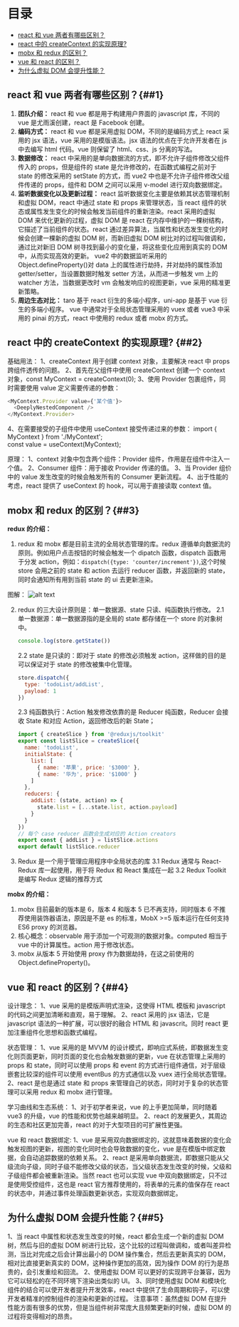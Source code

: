 # 目录

- [react 和 vue 两者有哪些区别？](##1)
- [react 中的 createContext 的实现原理?](##2)
- [mobx 和 redux 的区别？](##3)
- [vue 和 react 的区别？](##4)
- [为什么虚拟 DOM 会提升性能？](##5)

## react 和 vue 两者有哪些区别？{##1}

1. **团队介绍：** react 和 vue 都是用于构建用户界面的 javascript 库，不同的 vue 是尤雨溪创建，react 是 Facebook 创建。
2. **编码方式：** react 和 vue 都是采用虚拟 DOM，不同的是编码方式上 react 采用的 jsx 语法，vue 采用的是模版语法。jsx 语法的优点在于允许开发者在 js 中去编写 html 代码。vue 则保留了 html、css、js 分离的写法。
3. **数据修改：** react 中采用的是单向数据流的方式，即不允许子组件修改父组件传入的 props，但是组件的 state 是允许修改的，在函数式编程之前对于 state 的修改采用的 setState 的方式，而 vue2 中也是不允许子组件修改父组件传递的 props，组件和 DOM 之间可以采用 v-model 进行双向数据绑定。
4. **监听数据变化以及更新过程：** react 监听数据变化主要是依赖其状态管理机制和虚拟 DOM，react 中通过 state 和 props 来管理状态，当 react 组件的状态或属性发生变化的时候会触发当前组件的重新渲染。react 采用的虚拟 DOM 来优化更新的过程，虚拟 DOM 是 react 在内存中维护的一棵树结构，它描述了当前组件的状态。react 通过差异算法，当属性和状态发生变化的时候会创建一棵新的虚拟 DOM 树，而新旧虚拟 DOM 树比对的过程叫做调和，通过比对新旧 DOM 树寻找到最小的变化量，将这些变化应用到真实的 DOM 中，从而实现高效的更新。 vue2 中的数据监听采用的 Object.defineProperty()对 data 上的属性进行劫持，并对劫持的属性添加 getter/setter，当设置数据时触发 setter 方法，从而进一步触发 vm 上的 watcher 方法，当数据更改时 vm 会触发响应的视图更新，vue 采用的精准更新策略。
5. **周边生态对比：** taro 基于 react 衍生的多端小程序，uni-app 是基于 vue 衍生的多端小程序。 vue 中通常对于全局状态管理采用的 vuex 或者 vue3 中采用的 pinai 的方式，react 中使用的 redux 或者 mobx 的方式。

## react 中的 createContext 的实现原理? {##2}

基础用法：
1、createContext 用于创建 context 对象，主要解决 react 中 props 跨组件透传的问题。
2、首先在父组件中使用 createContext 创建一个 context 对象，const MyContext = createContext(0);
3、使用 Provider 包裹组件，同时需要使用 value 定义需要传递的参数：

```js
<MyContext.Provider value={'某个值'}>
  <DeeplyNestedComponent />
</MyContext.Provider>
```

4、在需要接受的子组件中使用 useContext 接受传递过来的参数：
import { MyContext } from './MyContext';  
 const value = useContext(MyContext);

原理：
1、context 对象中包含两个组件：Provider 组件，作用是在组件中注入一个值。
2、Consumer 组件：用于接收 Provider 传递的值。
3、当 Provider 组价中的 value 发生改变的时候会触发所有的 Consumer 更新流程。
4、出于性能的考虑，react 提供了 useContext 的 hook，可以用于直接读取 context 值。

## mobx 和 redux 的区别？{##3}

**redux 的介绍：**

1. redux 和 mobx 都是目前主流的全局状态管理的库。redux 遵循单向数据流的原则。例如用户点击按钮的时候会触发一个 dipatch 函数，dispatch 函数用于分发 action，例如：`dispatch({type: 'counter/increment'})`,这个时候 store 会用之前的 state 和 action 去运行 reducer 函数，并返回新的 state，同时会通知所有用到当前 state 的 ui 去更新渲染。

图解：
![alt text](https://cn.redux.js.org/assets/images/ReduxDataFlowDiagram-49fa8c3968371d9ef6f2a1486bd40a26.gif)

2. redux 的三大设计原则是：单一数据源、state 只读、纯函数执行修改。
   2.1 单一数据源：单一数据源指的是全局的 state 都存储在一个 store 的对象树中。

   ```js
   console.log(store.getState())
   ```

   2.2 state 是只读的：即对于 state 的修改必须触发 action，这样做的目的是可以保证对于 state 的修改被集中化管理。

   ```js
   store.dispatch({
     type: 'todoList/addList',
     payload: 1
   })
   ```

   2.3 纯函数执行：Action 触发修改依靠的是 Reducer 纯函数，Reducer 会接收 State 和对应 Action，返回修改后的新 State；

   ```js
   import { createSlice } from '@reduxjs/toolkit'
   export const listSlice = createSlice({
     name: 'todoList',
     initialState: {
       list: [
         { name: '苹果', price: '$3000' },
         { name: '华为', price: '$1000' }
       ]
     },
     reducers: {
       addList: (state, action) => {
         state.list = [...state.list, action.payload]
       }
     }
   })
   // 每个 case reducer 函数会生成对应的 Action creators
   export const { addList } = listSlice.actions
   export default listSlice.reducer
   ```

3. Redux 是一个用于管理应用程序中全局状态的库
   3.1 Redux 通常与 React-Redux 库一起使用，用于将 Redux 和 React 集成在一起
   3.2 Redux Toolkit 是编写 Redux 逻辑的推荐方式

**mobx 的介绍：**

1. mobx 目前最新的版本是 6，版本 4 和版本 5 已不再支持，同时版本 6 不推荐使用装饰器语法，原因是不是 es 的标准，MobX >=5 版本运行在任何支持 ES6 proxy 的浏览器。
2. 核心概念：observable 用于添加一个可观测的数据对象。computed 相当于 vue 中的计算属性。action 用于修改状态。
3. mobx 从版本 5 开始使用 proxy 作为数据劫持，在这之前使用的 Object.defineProperty()。

## vue 和 react 的区别？{##4}

设计理念：
1、vue 采用的是模版声明式渲染，这使得 HTML 模版和 javascript 的代码之间更加清晰和直观，易于理解。
2、react 采用的 jsx 语法，它是 javascript 语法的一种扩展，可以很好的融合 HTML 和 javascrit。同时 react 更加注重组件化思想和函数式编程。

状态管理：
1、vue 采用的是 MVVM 的设计模式，即响应式系统，即数据发生变化则页面更新，同时页面的变化也会触发数据的更新，vue 在状态管理上采用的 props 和 state，同时可以使用 props 和 event 的方式进行组件通信，对于层级嵌套比较深的组件可以使用 eventBus 的方式通信以及 vuex 进行全局状态管理。
2、react 是也是通过 state 和 props 来管理自己的状态，同时对于复杂的状态管理可以采用 redux 和 mobx 进行管理。

学习曲线和生态系统：
1、对于初学者来说，vue 的上手更加简单，同时随着 vue3 的升级，vue 的性能和优势也越来越明显。
2、react 的发展更久，其周边的生态和社区更加完善，react 的对于大型项目的可扩展性更强。

vue 和 react 数据绑定:
1、vue 是采用双向数据绑定的，这就意味着数据的变化会触发视图的更新，视图的变化同时也会导致数据的变化，vue 是在模版中绑定数据，会自动追踪数据的依赖关系。
2、react 是采用单向数据流，即数据只能从父级流向子级，同时子级不能修改父级的状态，当父级状态发生改变的时候，父级和子级组件都会被重新渲染。当然 react 也可以实现 vue 中双向数据绑定，只不过是使用受控组件，这也是 react 官方推荐使用的，将表单的元素的值保存在 react 的状态中，并通过事件处理函数更新状态，实现双向数据绑定。

## 为什么虚拟 DOM 会提升性能？{##5}

1、当 react 中属性和状态发生改变的时候，react 都会生成一个新的虚拟 DOM 树，然后与旧的虚拟 DOM 树进行比较，这个比较的过程叫做调和，或者叫差异检测，当比对完成之后会计算出最小的 DOM 操作集合，然后去更新真实的 DOM，相对比直接更新真实的 DOM，这种操作更加的高效，因为操作 DOM 的行为是昂贵的，会引发重绘和回流。
2、使用虚拟 DOM 可以更好的实现跨平台兼容，因为它可以轻松的在不同环境下渲染出类似的 UI。
3、同时使用虚拟 DOM 和模块化组件的结合可以使开发者提升开发效率，react 中提供了生命周期和钩子，可以使开发者精准的控制组件的渲染和更新的过程。
注意事项：虽然虚拟 DOM 在提升性能方面有很多的优势，但是当组件树非常庞大且频繁更新的时候，虚拟 DOM 的过程将变得相对的昂贵。
